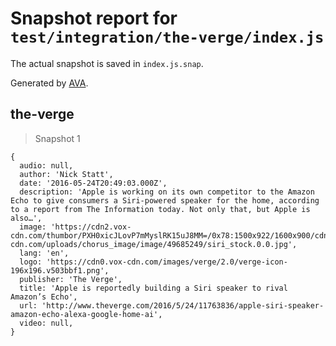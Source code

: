 # Snapshot report for `test/integration/the-verge/index.js`

The actual snapshot is saved in `index.js.snap`.

Generated by [AVA](https://avajs.dev).

## the-verge

> Snapshot 1

    {
      audio: null,
      author: 'Nick Statt',
      date: '2016-05-24T20:49:03.000Z',
      description: 'Apple is working on its own competitor to the Amazon Echo to give consumers a Siri-powered speaker for the home, according to a report from The Information today. Not only that, but Apple is also…',
      image: 'https://cdn2.vox-cdn.com/thumbor/PXH0xicJLovP7mMyslRK15uJ8MM=/0x78:1500x922/1600x900/cdn0.vox-cdn.com/uploads/chorus_image/image/49685249/siri_stock.0.0.jpg',
      lang: 'en',
      logo: 'https://cdn0.vox-cdn.com/images/verge/2.0/verge-icon-196x196.v503bbf1.png',
      publisher: 'The Verge',
      title: 'Apple is reportedly building a Siri speaker to rival Amazon’s Echo',
      url: 'http://www.theverge.com/2016/5/24/11763836/apple-siri-speaker-amazon-echo-alexa-google-home-ai',
      video: null,
    }
